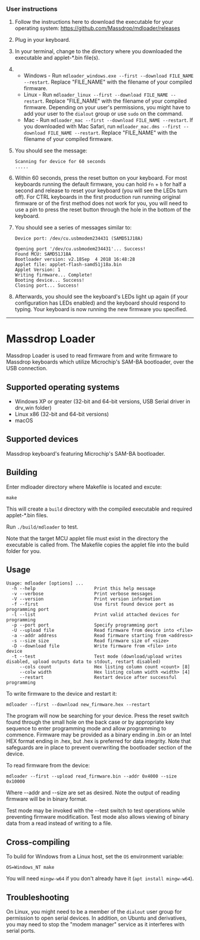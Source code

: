 ### User instructions

1. Follow the instructions here to download the executable for your operating system: https://github.com/Massdrop/mdloader/releases

2. Plug in your keyboard.

3. In your terminal, change to the directory where you downloaded the executable and applet-*.bin file(s).

4.
    * Windows - Run `mdloader_windows.exe --first --download FILE_NAME --restart`. Replace "FILE_NAME" with the filename of your compiled firmware.
    * Linux - Run `mdloader_linux --first --download FILE_NAME --restart`. Replace "FILE_NAME" with the filename of your compiled firmware. Depending on your user's permissions, you might have to add your user to the `dialout` group or use `sudo` on the command.
    * Mac - Run `mdloader_mac --first --download FILE_NAME --restart`.  If you downloaded with Mac Safari, run `mdloader_mac.dms --first --download FILE_NAME --restart`. Replace "FILE_NAME" with the filename of your compiled firmware.

5. You should see the message:
    ```
    Scanning for device for 60 seconds
    .....
    ```

6. Within 60 seconds, press the reset button on your keyboard. For most keyboards running the default firmware, you can hold `Fn` + `b` for half a second and release to reset your keyboard (you will see the LEDs turn off). For CTRL keyboards in the first production run running original firmware or of the first method does not work for you, you will need to use a pin to press the reset button through the hole in the bottom of the keyboard.

7. You should see a series of messages similar to:
    ```
    Device port: /dev/cu.usbmodem234431 (SAMD51J18A)

    Opening port '/dev/cu.usbmodem234431'... Success!
    Found MCU: SAMD51J18A
    Bootloader version: v2.18Sep  4 2018 16:48:28
    Applet file: applet-flash-samd51j18a.bin
    Applet Version: 1
    Writing firmware... Complete!
    Booting device... Success!
    Closing port... Success!
    ```

8. Afterwards, you should see the keyboard's LEDs light up again (if your configuration has LEDs enabled) and the keyboard should respond to typing. Your keyboard is now running the new firmware you specified.

-----

# Massdrop Loader

Massdrop Loader is used to read firmware from and write firmware to Massdrop keyboards which utilize Microchip's SAM-BA bootloader, over the USB connection.

## Supported operating systems

* Windows XP or greater (32-bit and 64-bit versions, USB Serial driver in drv_win folder)
* Linux x86 (32-bit and 64-bit versions)
* macOS

## Supported devices

Massdrop keyboard's featuring Microchip's SAM-BA bootloader.

## Building

Enter mdloader directory where Makefile is located and excute:

`make`

This will create a `build` directory with the compiled executable and required applet-*.bin files.

Run `./build/mdloader` to test.

Note that the target MCU applet file must exist in the directory the executable is called from. The Makefile copies the applet file into the build folder for you.

## Usage
```
Usage: mdloader [options] ...
  -h --help                      Print this help message
  -v --verbose                   Print verbose messages
  -V --version                   Print version information
  -f --first                     Use first found device port as programming port
  -l --list                      Print valid attached devices for programming
  -p --port port                 Specify programming port
  -U --upload file               Read firmware from device into <file>
  -a --addr address              Read firmware starting from <address>
  -s --size size                 Read firmware size of <size>
  -D --download file             Write firmware from <file> into device
  -t --test                      Test mode (download/upload writes disabled, upload outputs data to stdout, restart disabled)
     --cols count                Hex listing column count <count> [8]
     --colw width                Hex listing column width <width> [4]
     --restart                   Restart device after successful programming
```

To write firmware to the device and restart it:

`mdloader --first --download new_firmware.hex --restart`

The program will now be searching for your device. Press the reset switch found through the small hole on the back case or by appropriate key sequence to enter programming mode and allow programming to commence.
Firmware may be provided as a binary ending in .bin or an Intel HEX format ending in .hex, but .hex is preferred for data integrity.
Note that safeguards are in place to prevent overwriting the bootloader section of the device.

To read firmware from the device:

`mdloader --first --upload read_firmware.bin --addr 0x4000 --size 0x10000`

Where --addr and --size are set as desired.
Note the output of reading firmware will be in binary format.

Test mode may be invoked with the --test switch to test operations while preventing firmware modification.
Test mode also allows viewing of binary data from a read instead of writing to a file.

## Cross-compiling

To build for Windows from a Linux host, set the `OS` environment variable:

`OS=Windows_NT make`

You will need `mingw-w64` if you don't already have it (`apt install mingw-w64`).

## Troubleshooting

On Linux, you might need to be a member of the `dialout` user group for permission to open serial devices. In addition, on Ubuntu and derivatives, you may need to stop the "modem manager" service as it interferes with serial ports.
